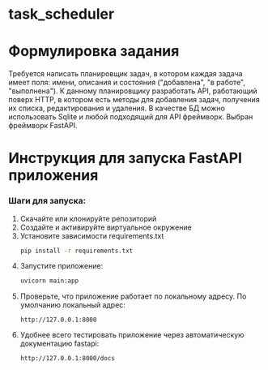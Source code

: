 # task_scheduler

# Формулировка задания
Требуется написать планировщик задач, в котором каждая задача имеет поля: имени, описания и состояния ("добавлена", "в работе", "выполнена"). К данному планировщику разработать API, работающий поверх HTTP, в котором есть методы для добавления задач, получения их списка, редактирования и удаления. В качестве БД можно использовать Sqlite и любой подходящий для API фреймворк. Выбран фреймворк FastAPI.

# Инструкция для запуска FastAPI приложения
### Шаги для запуска:
1. Скачайте или клонируйте репозиторий
2. Создайте и активируйте виртуальное окружение
3. Установите зависимости requirements.txt
    ```bash
    pip install -r requirements.txt
    ```
5. Запустите приложение:
    ```bash
    uvicorn main:app
    ```
6. Проверьте, что приложение работает по локальному адресу. По умолчанию локальный адрес:
    ```plaintext
    http://127.0.0.1:8000
    ```
7. Удобнее всего тестировать приложение через автоматическую документацию fastapi:
    ```plaintext
    http://127.0.0.1:8000/docs
    ```
